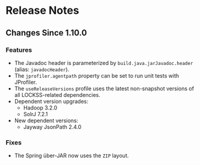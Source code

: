 # Release Notes

## Changes Since 1.10.0

### Features

*   The Javadoc header is parameterized by `build.java.jarJavadoc.header` (alias: `javadocHeader`).
*   The `jprofiler.agentpath` property can be set to run unit tests with JProfiler.
*   The `useReleaseVersions` profile uses the latest non-snapshot versions of all LOCKSS-related dependencies.
*   Dependent version upgrades:
    *   Hadoop 3.2.0
    *   SolrJ 7.2.1
*   New dependent versions:
    *   Jayway JsonPath 2.4.0

### Fixes

*   The Spring über-JAR now uses the `ZIP` layout.
